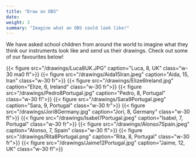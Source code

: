 ```yaml
---
title: "Draw an OBS"
date:
weight: 3
summary: "Imagine what an OBS could look like!"
---
```


We have asked school children from around the world to imagine what they think our instruments look like and send us their drawings.  Check out some of our favourites below!

{{< figure src="/drawings/Luca8UK.JPG" caption="Luca, 8, UK" class="w-30 ma0 fl">}}
{{< figure src="/drawings/Aida15Iran.jpeg" caption="Aida, 15, Iran" class="w-30 fr">}}
{{< figure src="/drawings/Elize6Ireland.jpg" caption="Elize, 6, Ireland" class="w-30 fr">}}
{{< figure src="/drawings/Pedro8Portugal.jpg" caption="Pedro, 8, Portugal" class="w-30 fl">}}
{{< figure src="/drawings/Sara9Portugal.jpeg" caption="Sara, 9, Portugal" class="w-30 fr">}}
{{< figure src="/drawings/Jori8Germany.jpg" caption="Jori, 8, Germany" class="w-30 fl">}}
{{< figure src="/drawings/Isabel7Portugal.jpeg" caption="Isabel, 7, Portugal" class="w-30 fr">}}
{{< figure src="/drawings/Alonso7Spain.jpeg" caption="Alonso, 7, Spain" class="w-30 fl">}}
{{< figure src="/drawings/Rita8Portugal.png" caption="Rita, 8, Portugal" class="w-30 fr">}}
{{< figure src="/drawings/Jaime12Portugal.jpg" caption="Jaime, 12, UK" class="w-30 fl">}}
